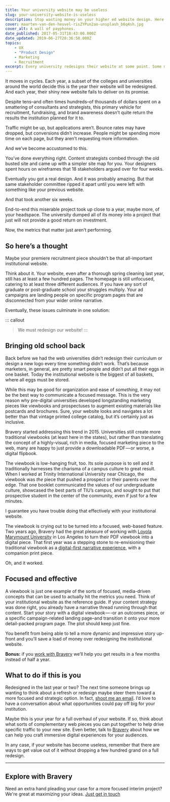 ```yaml
---
title: Your university website may be useless
slug: your-university-website-is-useless
description: Stop wasting money on your higher ed website design. Here's how to do it.
cover: maarten-van-den-heuvel-risZYPun2ao-unsplash_b6q4sh.jpg
cover_alt: A wall of payphones.
date_published: 2017-05-31T18:43:00.000Z
date_updated: 2019-06-27T20:36:58.000Z
topics:
    - UX
    - "Product Design"
    - Marketing
    - Recruitment
excerpt: Every university redesigns their website at some point. Some more than others. But I kind of think it's a waste of money.
---
```


It moves in cycles. Each year, a subset of the colleges and universities around the world decide this is the year their website will be redesigned. And each year, their shiny new website fails to deliver on its promise.

Despite tens–and often times hundreds–of thousands of dollars spent on a smattering of consultants and strategists, this primary vehicle for recruitment, fundraising, and brand awareness doesn’t quite return the results the institution planned for it to.

Traffic might be up, but applications aren’t. Bounce rates may have dropped, but conversions didn’t increase. People might be spending more time on each page, but they aren’t requesting more information.

And we’ve become accustomed to this.

You’ve done everything right. Content strategists combed through the old busted site and came up with a simpler site map for you. Your designers spent hours on wireframes that 18 stakeholders argued over for four weeks.

Eventually you got a real design. And it was probably amazing. But that same stakeholder committee ripped it apart until you were left with something like your previous website.

And that took another six weeks.

End-to-end this miserable project took up close to a year, maybe more, of your headspace. The university dumped all of its money into a project that just will not provide a good return on investment.

Now, the metrics that matter just aren’t performing.

## So here’s a thought

Maybe your premiere recruitment piece shouldn’t be that all-important institutional website.

Think about it. Your website, even after a thorough spring cleaning last year, still has at least a few hundred pages. The homepage is still unfocused, catering to at least three different audiences. If you have any sort of graduate or post-graduate school your struggles multiply. Your ad campaigns are landing people on specific program pages that are disconnected from your wider online narrative.

Eventually, these issues culminate in one solution:

::: callout
> We must redesign our website!
:::
## Bringing old school back

Back before we had the web universities didn’t redesign their curriculum or design a new logo every time something didn’t work. That’s because marketers, in general, are pretty smart people and didn’t put all their eggs in one basket. Today the institutional website is the biggest of all baskets, where all eggs must be stored.

While this may be good for organization and ease of *something*, it may not be the best way to communicate a focused message. This is the very reason why pre-digital universities developed longstanding marketing pieces like viewbooks and prospectuses to augment existing materials like postcards and brochures. Sure, your website looks and navigates a lot better than that vintage printed college catalog, but it’s certainly just as inclusive.

Bravery started addressing this trend in 2015. Universities still create more traditional viewbooks (at least here in the states), but rather than translating the concept of a highly-visual, rich in media, focused marketing piece to the web, many are happy to just provide a downloadable PDF — or worse, a digital flipbook.

The viewbook is low-hanging fruit, too. Its sole purpose is to sell and it traditionally harnesses the charisma of a campus culture to great result. When I worked at Trinity International University near Chicago, the viewbook was *the* piece that pushed a prospect or their parents over the edge. That one booklet communicated the values of our undergraduate culture, showcased the best parts of TIU’s campus, and sought to put that prospective student in the center of the community, even if just for a few minutes.

I guarantee you have trouble doing that effectively with your institutional website.

The viewbook is crying out to be turned into a focused, web-based feature. Two years ago, Bravery had the great pleasure of working with [Loyola Marymount University](http://lmu.edu/) in Los Angeles to turn their PDF viewbook into a digital piece. That first year was a stepping stone to re-envisioning their traditional viewbook as a [digital-first narrative experience](https://viewbook.lmu.edu/), with a companion print piece.

Oh, and it worked.

## Focused and effective

A viewbook is just one example of the sorts of focused, media-driven concepts that can be used to actually hit the metrics you need. Think of your institutional website as the reference guide. If your content strategy was done right, you already have a narrative thread running through that content. Start your story with a digital viewbook — -or an outcomes piece, or a specific campaign-related landing page–and transition it onto your more detail-packed program page. The plot should keep just fine.

You benefit from being able to tell a more dynamic and impressive story up-front and you’ll save a load of money over redesigning the institutional website.

****Bonus:**** if you [work with Bravery](/contact/) we’ll help you get results in a few months instead of half a year.

## What to do if this is you

Redesigned in the last year or two? The next time someone brings up wanting to think about a refresh or redesign maybe steer them toward a more focused and strategic option. In fact, [shoot me an email](mailto:joel@braverymedia.co). I’d love to have a conversation about what opportunities could pay off big for your institution.

Maybe this is your year for a full overhaul of your website. If so, think about what sorts of complementary web pieces you can put together to help drive specific traffic to your new site. Even better, talk to [Bravery](https://bravery.co) about how we can help you craft immersive digital experiences for your audiences.

In any case, if your website has become useless, remember that there are ways to get value out of it without dropping a few hundred grand on a full redesign.

---

## Explore with Bravery

Need an extra hand pleading your case for a more focused interim project? We're great at maximizing your ideas. [Just get in touch](/contact/?utm_source=insight)
